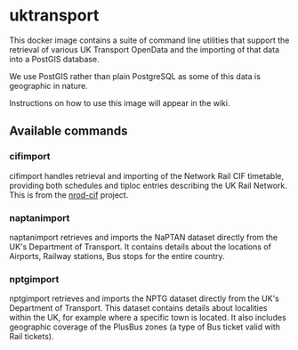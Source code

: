 # uktransport

This docker image contains a suite of command line utilities that support the retrieval of various UK Transport OpenData
and the importing of that data into a PostGIS database.

We use PostGIS rather than plain PostgreSQL as some of this data is geographic in nature.

Instructions on how to use this image will appear in the wiki.

## Available commands

### cifimport
cifimport handles retrieval and importing of the Network Rail CIF timetable, providing both schedules and tiploc
entries describing the UK Rail Network. This is from the [nrod-cif](https://github.com/peter-mount/nrod-cif) project.

### naptanimport
naptanimport retrieves and imports the NaPTAN dataset directly from the UK's Department of Transport.
It contains details about the locations of Airports, Railway stations, Bus stops for the entire country.

### nptgimport
nptgimport retrieves and imports the NPTG dataset directly from the UK's Department of Transport.
This dataset contains details about localities within the UK, for example where a specific town is located.
It also includes geographic coverage of the  PlusBus zones (a type of Bus ticket valid with Rail tickets).

